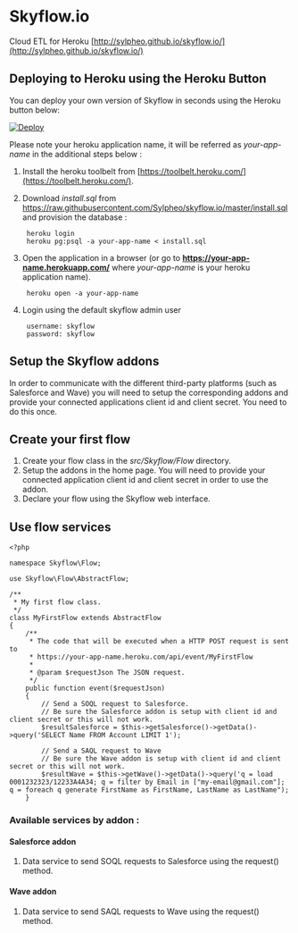 # Skyflow.io

Cloud ETL for Heroku [http://sylpheo.github.io/skyflow.io/](http://sylpheo.github.io/skyflow.io/)

## Deploying to Heroku using the Heroku Button

You can deploy your own version of Skyflow in seconds using the Heroku button below:

<a href="https://heroku.com/deploy?template=https://github.com/Sylpheo/skyflow.io">
  <img src="https://www.herokucdn.com/deploy/button.png" alt="Deploy">
</a>

Please note your heroku application name, it will be referred as *your-app-name* in the additional steps below :

1. Install the heroku toolbelt from [https://toolbelt.heroku.com/](https://toolbelt.heroku.com/).
2. Download *install.sql* from <a href="https://raw.githubusercontent.com/Sylpheo/skyflow.io/master/install.sql" download>https://raw.githubusercontent.com/Sylpheo/skyflow.io/master/install.sql</a> and provision the database :

        heroku login
		heroku pg:psql -a your-app-name < install.sql

3. Open the application in a browser (or go to **https://your-app-name.herokuapp.com/** where *your-app-name* is your heroku application name).

        heroku open -a your-app-name

4. Login using the default skyflow admin user

        username: skyflow
        password: skyflow

## Setup the Skyflow addons

In order to communicate with the different third-party platforms (such as Salesforce and Wave) you will need to setup the corresponding addons and provide your connected applications client id and client secret. You need to do this once.

## Create your first flow

1. Create your flow class in the *src/Skyflow/Flow* directory.
2. Setup the addons in the home page. You will need to provide your connected application client id and client secret in order to use the addon.
3. Declare your flow using the Skyflow web interface.

## Use flow services

	<?php

	namespace Skyflow\Flow;

	use Skyflow\Flow\AbstractFlow;

	/**
	 * My first flow class.
	 */
	class MyFirstFlow extends AbstractFlow
	{
		/**
		 * The code that will be executed when a HTTP POST request is sent to
		 * https://your-app-name.heroku.com/api/event/MyFirstFlow
		 *
		 * @param $requestJson The JSON request.
		 */
		public function event($requestJson)
		{
			// Send a SOQL request to Salesforce.
			// Be sure the Salesforce addon is setup with client id and client secret or this will not work.
			$resultSalesforce = $this->getSalesforce()->getData()->query('SELECT Name FROM Account LIMIT 1');

			// Send a SAQL request to Wave
			// Be sure the Wave addon is setup with client id and client secret or this will not work.
			$resultWave = $this->getWave()->getData()->query('q = load 0001232323/12233A4A34; q = filter by Email in ["my-email@gmail.com"]; q = foreach q generate FirstName as FirstName, LastName as LastName");
		}

### Available services by addon :

#### Salesforce addon

1. Data service to send SOQL requests to Salesforce using the request() method.

#### Wave addon

1. Data service to send SAQL requests to Wave using the request() method.